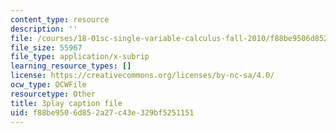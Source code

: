 ```yaml
---
content_type: resource
description: ''
file: /courses/18-01sc-single-variable-calculus-fall-2010/f88be9506d852a27c43e329bf5251151_CXKoCMVqM9s.srt
file_size: 55967
file_type: application/x-subrip
learning_resource_types: []
license: https://creativecommons.org/licenses/by-nc-sa/4.0/
ocw_type: OCWFile
resourcetype: Other
title: 3play caption file
uid: f88be950-6d85-2a27-c43e-329bf5251151
---
```

